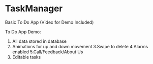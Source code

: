 # TaskManager
Basic To Do App (Video for Demo Included)

To Do App Demo:
1. All data stored in database
2. Animations for up and down movement
3.Swipe to delete
4.Alarms enabled
5.Call/Feedback/About Us
6. Editable tasks
